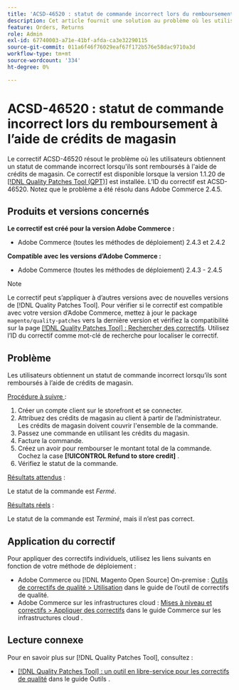 ```yaml
---
title: 'ACSD-46520 : statut de commande incorrect lors du remboursement à l’aide de crédits de magasin'
description: Cet article fournit une solution au problème où les utilisateurs obtiennent un statut de commande incorrect lorsqu’ils sont remboursés à l’aide de crédits de boutique.
feature: Orders, Returns
role: Admin
exl-id: 67740003-a71e-41bf-afda-ca3e32290115
source-git-commit: 011a6f46f76029eaf67f172b576e58dac9710a3d
workflow-type: tm+mt
source-wordcount: '334'
ht-degree: 0%

---
```


# ACSD-46520 : statut de commande incorrect lors du remboursement à l’aide de crédits de magasin

Le correctif ACSD-46520 résout le problème où les utilisateurs obtiennent un statut de commande incorrect lorsqu&#39;ils sont remboursés à l&#39;aide de crédits de magasin. Ce correctif est disponible lorsque la version 1.1.20 de [[!DNL Quality Patches Tool (QPT)]](https://experienceleague.adobe.com/en/docs/commerce-operations/tools/quality-patches-tool/quality-patches-tool-to-self-serve-quality-patches) est installée. L’ID du correctif est ACSD-46520. Notez que le problème a été résolu dans Adobe Commerce 2.4.5.

## Produits et versions concernés

**Le correctif est créé pour la version Adobe Commerce :**

* Adobe Commerce (toutes les méthodes de déploiement) 2.4.3 et 2.4.2

**Compatible avec les versions d’Adobe Commerce :**

* Adobe Commerce (toutes les méthodes de déploiement) 2.4.3 - 2.4.5

>[!NOTE]
>
>Le correctif peut s’appliquer à d’autres versions avec de nouvelles versions de [!DNL Quality Patches Tool]. Pour vérifier si le correctif est compatible avec votre version d’Adobe Commerce, mettez à jour le package `magento/quality-patches` vers la dernière version et vérifiez la compatibilité sur la page [[!DNL Quality Patches Tool] : Rechercher des correctifs](https://experienceleague.adobe.com/tools/commerce-quality-patches/index.html). Utilisez l’ID du correctif comme mot-clé de recherche pour localiser le correctif.

## Problème

Les utilisateurs obtiennent un statut de commande incorrect lorsqu’ils sont remboursés à l’aide de crédits de magasin.

<u>Procédure à suivre </u> :

1. Créer un compte client sur le storefront et se connecter.
1. Attribuez des crédits de magasin au client à partir de l’administrateur. Les crédits de magasin doivent couvrir l&#39;ensemble de la commande.
1. Passez une commande en utilisant les crédits du magasin.
1. Facture la commande.
1. Créez un avoir pour rembourser le montant total de la commande.
Cochez la case **[!UICONTROL Refund to store credit]** .
1. Vérifiez le statut de la commande.

<u>Résultats attendus</u> :

Le statut de la commande est *Fermé*.

<u>Résultats réels</u> :

Le statut de la commande est *Terminé*, mais il n’est pas correct.

## Application du correctif

Pour appliquer des correctifs individuels, utilisez les liens suivants en fonction de votre méthode de déploiement :

* Adobe Commerce ou [!DNL Magento Open Source] On-premise : [Outils de correctifs de qualité > Utilisation](/help/tools/quality-patches-tool/usage.md) dans le guide de l’outil de correctifs de qualité.
* Adobe Commerce sur les infrastructures cloud : [Mises à niveau et correctifs > Appliquer des correctifs](https://experienceleague.adobe.com/docs/commerce-cloud-service/user-guide/develop/upgrade/apply-patches.html) dans le guide Commerce sur les infrastructures cloud .

## Lecture connexe

Pour en savoir plus sur [!DNL Quality Patches Tool], consultez :

* [[!DNL Quality Patches Tool] : un outil en libre-service pour les correctifs de qualité](/help/tools/quality-patches-tool/quality-patches-tool-to-self-serve-quality-patches.md) dans le guide Outils .
